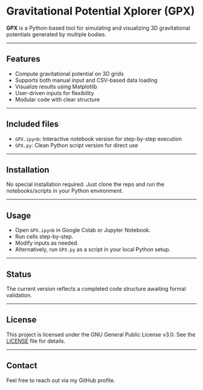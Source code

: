 # Gravitational Potential Xplorer (GPX)

**GPX** is a Python-based tool for simulating and visualizing 3D gravitational potentials generated by multiple bodies.

---

## Features

- Compute gravitational potential on 3D grids  
- Supports both manual input and CSV-based data loading  
- Visualize results using Matplotlib  
- User-driven inputs for flexibility  
- Modular code with clear structure

---

## Included files

- `GPX.ipynb`: Interactive notebook version for step-by-step execution  
- `GPX.py`: Clean Python script version for direct use

---

## Installation

No special installation required. Just clone the repo and run the notebooks/scripts in your Python environment.

---

## Usage

- Open `GPX.ipynb` in Google Colab or Jupyter Notebook.  
- Run cells step-by-step.  
- Modify inputs as needed.  
- Alternatively, run `GPX.py` as a script in your local Python setup.

---

## Status

The current version reflects a completed code structure awaiting formal validation.

---

## License

This project is licensed under the GNU General Public License v3.0. See the [LICENSE](LICENSE) file for details.

---

## Contact

Feel free to reach out via my GitHub profile.

